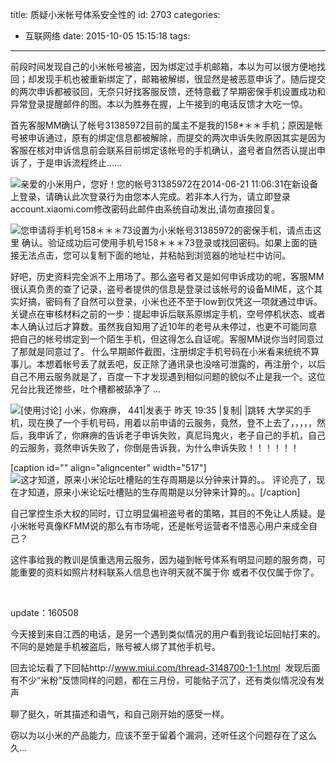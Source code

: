 title: 质疑小米帐号体系安全性的
id: 2703
categories:
  - 互联网络
date: 2015-10-05 15:15:18
tags:
---

前段时间发现自己的小米帐号被盗，因为绑定过手机邮箱，本以为可以很方便地找回；却发现手机也被重新绑定了，邮箱被解绑，很显然是被恶意申诉了。随后提交的两次申诉都被驳回，无奈只好找客服反馈，还特意截了早期密保手机设置成功和异常登录提醒邮件的图。本以为胜券在握，上午接到的电话反馈才大吃一惊。

首先客服MM确认了帐号31385972目前的属主不是我的158*＊＊手机；原因是帐号被申诉通过，原有的绑定信息都被解除，而提交的两次申诉失败原因其实是因为客服在核对申诉信息前会联系目前绑定该帐号的手机确认，盗号者自然否认提出申诉了，于是申诉流程终止……

<!--more-->

![亲爱的小米用户，您好！您的帐号31385972在2014-06-21 11:06:31在新设备上登录，请确认此次登录行为由您本人完成。若非本人行为，请立即登录account.xiaomi.com修改密码此邮件由系统自动发出,请勿直接回复。](http://kainy-migs.stor.sinaapp.com/original/78af5c2dda94722f37dd49eaeae56633.png)

![您申请将手机号158＊＊＊73设置为小米帐号31385972的密保手机，请点击这里 确认。验证成功后可使用手机号158＊＊＊73登录或找回密码。如果上面的链接无法点击，您可以复制下面的地址，并粘帖到浏览器的地址栏中访问。](http://kainy-migs.stor.sinaapp.com/original/df2441de7281ae689cf02453219539fc.png)

好吧，历史资料完全派不上用场了。那么盗号者又是如何申诉成功的呢，客服MM很认真负责的查了记录，盗号者提供的信息是登录过该帐号的设备MIME，这个其实好搞，密码有了自然可以登录，小米也还不至于low到仅凭这一项就通过申诉。关键点在审核材料之前的一步：提起申诉后联系原绑定手机，空号停机状态、或者本人确认过后才算数。虽然我自知用了近10年的老号从未停过，也更不可能同意把自己的帐号绑定到一个陌生手机，但这得怎么自证呢。客服MM说你当时同意过了那就是同意过了。
什么早期邮件截图，注册绑定手机号码在小米看来统统不算事儿。本想着帐号丢了就丢吧，反正除了通讯录也没啥可泄露的，再注册个，以后自己不用云服务就是了，百度一下才发现遇到相似问题的貌似不止是我一个。这位兄台比我还惨些，吐个槽都被舔净了 …

![[使用讨论] 小米，你麻痹， 441|发表于 昨天 19:35 |复制| |跳转 大学买的手机，现在换了一个手机号码，用着以前申请的云服务，竟然，登不上去了，，，，，然后，我申诉了，你麻痹的告诉老子申诉失败，真尼玛鬼火，老子自己的手机，自己的云服务，竟然申诉失败了，你倒是告诉我，为什么申诉失败！！！！！！](http://kainy-migs.stor.sinaapp.com/original/ad949c1de56b31c1236929d61f4db04b.png)

[caption id="" align="aligncenter" width="517"]![这才知道，原来小米论坛吐槽贴的生存周期是以分钟来计算的。。](http://kainy-migs.stor.sinaapp.com/original/ff2b97aae3cd38266aa9c8e1526822d4.png) 评论亮了，现在才知道，原来小米论坛吐槽贴的生存周期是以分钟来计算的。。[/caption]

自己掌控生杀大权的同时，订立明显偏袒盗号者的策略，其目的不免让人质疑。是小米帐号真像KFMM说的那么有市场呢，还是帐号运营者不惜恶心用户来成全自己？

这件事给我的教训是慎重选用云服务，因为碰到帐号体系有明显问题的服务商，可能重要的资料如照片材料联系人信息也许明天就不属于你 或者不仅仅属于你了。

&nbsp;

update：160508

今天接到来自江西的电话，是另一个遇到类似情况的用户看到我论坛回帖打来的。不同的是她是手机被盗后，账号被人绑了其他手机号。

回去论坛看了下回帖http://www.miui.com/thread-3148700-1-1.html  发现后面有不少“米粉”反馈同样的问题，都在三月份，可能帖子沉了，还有类似情况没有发声

聊了挺久，听其描述和语气，和自己刚开始的感受一样。

窃以为以小米的产品能力，应该不至于留着个漏洞，还听任这个问题存在了这么久…